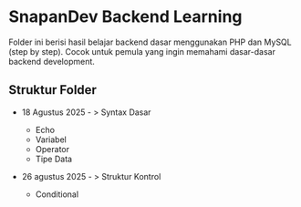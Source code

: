 # SnapanDev Backend Learning

Folder ini berisi hasil belajar backend dasar menggunakan PHP dan MySQL (step by step). Cocok untuk pemula yang ingin memahami dasar-dasar backend development.

## Struktur Folder

- 18 Agustus 2025 - > Syntax Dasar 
  - Echo
  - Variabel
  - Operator
  - Tipe Data 

- 26 agustus 2025 - > Struktur Kontrol
  - Conditional
